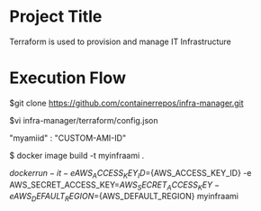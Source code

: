 Project Title
=====================
Terraform is used to provision and manage IT Infrastructure

Execution Flow
===========================

$git clone https://github.com/containerrepos/infra-manager.git


$vi  infra-manager/terraform/config.json

"myamiid" : "CUSTOM-AMI-ID"

$ docker image build -t myinfraami .

$docker run -it -e AWS_ACCESS_KEY_ID=${AWS_ACCESS_KEY_ID} -e AWS_SECRET_ACCESS_KEY=${AWS_SECRET_ACCESS_KEY} -e AWS_DEFAULT_REGION=${AWS_DEFAULT_REGION} myinfraami
